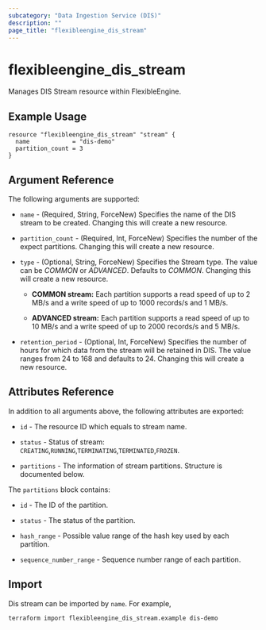 ```yaml
---
subcategory: "Data Ingestion Service (DIS)"
description: ""
page_title: "flexibleengine_dis_stream"
---
```


# flexibleengine_dis_stream

Manages DIS Stream resource within FlexibleEngine.

## Example Usage

```hcl
resource "flexibleengine_dis_stream" "stream" {
  name            = "dis-demo"
  partition_count = 3
}
```

## Argument Reference

The following arguments are supported:

* `name` - (Required, String, ForceNew) Specifies the name of the DIS stream to be created.
  Changing this will create a new resource.

* `partition_count` - (Required, Int, ForceNew) Specifies the number of the expect partitions.
  Changing this will create a new resource.

* `type` - (Optional, String, ForceNew) Specifies the Stream type. The value can be *COMMON* or *ADVANCED*.
  Defaults to *COMMON*. Changing this will create a new resource.

  + **COMMON stream:**
    Each partition supports a read speed of up to 2 MB/s and a write speed of up to 1000 records/s and 1 MB/s.

  + **ADVANCED stream:**
    Each partition supports a read speed of up to 10 MB/s and a write speed of up to 2000 records/s and 5 MB/s.

* `retention_period` - (Optional, Int, ForceNew) Specifies the number of hours for which data from the stream
  will be retained in DIS. The value ranges from 24 to 168 and defaults to 24. Changing this will create a new resource.

## Attributes Reference

In addition to all arguments above, the following attributes are exported:

* `id` - The resource ID which equals to stream name.

* `status` - Status of stream: `CREATING`,`RUNNING`,`TERMINATING`,`TERMINATED`,`FROZEN`.

* `partitions` - The information of stream partitions. Structure is documented below.

The `partitions` block contains:

* `id` - The ID of the partition.

* `status` - The status of the partition.

* `hash_range` - Possible value range of the hash key used by each partition.

* `sequence_number_range` - Sequence number range of each partition.

## Import

Dis stream can be imported by `name`. For example,

```shell
terraform import flexibleengine_dis_stream.example dis-demo
```
